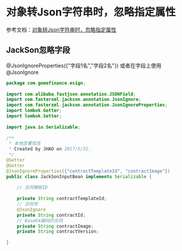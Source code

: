 # 对象转Json字符串时，忽略指定属性

参考文档：[对象转Json字符串时，忽略指定属性]( https://blog.csdn.net/a491857321/article/details/78761857)

## JackSon忽略字段

@JsonIgnoreProperties({"字段1名","字段2名"}) 或者在字段上使用@JsonIgnore

```java
package com.gomefinance.esign;
 
import com.alibaba.fastjson.annotation.JSONField;
import com.fasterxml.jackson.annotation.JsonIgnore;
import com.fasterxml.jackson.annotation.JsonIgnoreProperties;
import lombok.Getter;
import lombok.Setter;
 
import java.io.Serializable;
 
/**
 * 本地签署信息
 * Created by JHAO on 2017/5/31.
 */
@Setter
@Getter
@JsonIgnoreProperties({"contractTemplateId", "contractImage"})
public class JackSonInputBean implements Serializable {
 
    // 合同模板ID
 
    private String contractTemplateId;
    // 合同号
    @JsonIgnore
    private String contractId;
    // Base64编码的合同
    private String contractImage;
    private String contractVersion;
 
}
```




